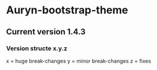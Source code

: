 # Auryn-bootstrap-theme

## Current version **1.4.3**

### Version structe x.y.z

x = huge break-changes
y = minor break-changes
z = fixes
